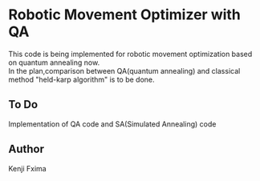 # Robotic Movement Optimizer with QA
This code is being implemented for robotic movement optimization based on quantum annealing now.  
In the plan,comparison between QA(quantum annealing) and classical method "held-karp algorithm" is to be done.  
## To Do
Implementation of QA code and SA(Simulated Annealing) code
## Author
Kenji Fxima
